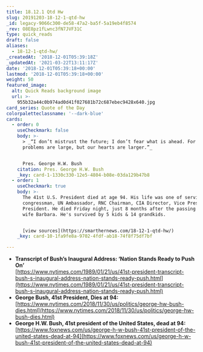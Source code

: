 ```yaml
---
title: 18.12.1 Qtd Hw
slug: 20191203-18-12-1-qtd-hw
_id: legacy-9066c300-de58-47a2-ba5f-5a19eb4f8574
_rev: O8E8pz1fLwnc3fN7JVF31C
type: quick_reads
draft: false
aliases:
  - 18-12-1-qtd-hw/
_createdAt: '2018-12-01T05:39:18Z'
_updatedAt: '2021-03-22T13:11:17Z'
date: '2018-12-01T05:39:18+00:00'
lastmod: '2018-12-01T05:39:18+00:00'
weight: 50
featured_image:
  alt: Quick Reads background image
  url: >-
    955b32a44c0b974ad0d41f027681b72c687ebec9428x640.jpg
card_series: Quote of the Day
colorpaletteclassname: '--dark-blue'
cards:
  - order: 0
    useCheckmark: false
    body: >-
      > _“I don’t mistrust the future; I don’t fear what is ahead. For our
      problems are large, but our hearts are larger.”_


      Pres. George H.W. Bush
    citation: Pres. George H.W. Bush
    _key: card-1-1330c330-12e5-4804-b08e-03da129b47b8
  - order: 1
    useCheckmark: true
    body: >-
      The 41st U.S. President died at age 94. His life was one of service as a
      congressman, UN Ambassador, RNC Chairman, CIA Director, Vice President &
      President. He died Friday night, just 8 months after the passing of his
      wife Barbara. He's survived by 5 kids & 14 grandkids.


      [view sources](https://smarthernews.com/18-12-1-qtd-hw/)
    _key: card-10-1fa9fe8a-9702-4fdf-ab18-74f8f75df7bf

---
```

* **Transcript of Bush’s Inaugural Address: ‘Nation Stands Ready to Push On’**  
[https://www.nytimes.com/1989/01/21/us/41st-president-transcript-bush-s-inaugural-address-nation-stands-ready-push.html](https://www.nytimes.com/1989/01/21/us/41st-president-transcript-bush-s-inaugural-address-nation-stands-ready-push.html)
* **George Bush, 41st President, Dies at 94:**  
[https://www.nytimes.com/2018/11/30/us/politics/george-hw-bush-dies.html](https://www.nytimes.com/2018/11/30/us/politics/george-hw-bush-dies.html)
* **George H.W. Bush, 41st president of the United States, dead at 94:**  
[https://www.foxnews.com/us/george-h-w-bush-41st-president-of-the-united-states-dead-at-94](https://www.foxnews.com/us/george-h-w-bush-41st-president-of-the-united-states-dead-at-94)